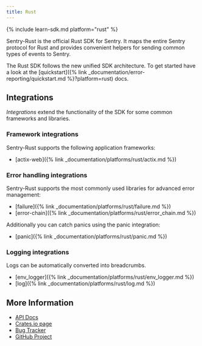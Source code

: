 ```yaml
---
title: Rust
---
```


{% include learn-sdk.md platform="rust" %}

Sentry-Rust is the official Rust SDK for Sentry. It maps the entire Sentry
protocol for Rust and provides convenient helpers for sending common types of
events to Sentry.

The Rust SDK follows the new unified SDK architecture.  To get started have a
look at the [quickstart]({% link _documentation/error-reporting/quickstart.md
%}?platform=rust) docs.

## Integrations

*Integrations* extend the functionality of the SDK for some common frameworks
and libraries.

### Framework integrations

Sentry-Rust supports the following application frameworks:

* [actix-web]({% link _documentation/platforms/rust/actix.md %})

### Error handling integrations

Sentry-Rust supports the most commonly used libraries for advanced error management:

* [failure]({% link _documentation/platforms/rust/failure.md %})
* [error-chain]({% link _documentation/platforms/rust/error_chain.md %})

Additionally you can catch panics using the panic integration:

* [panic]({% link _documentation/platforms/rust/panic.md %})

### Logging integrations

Logs can be automatically converted into breadcrumbs.

* [env_logger]({% link _documentation/platforms/rust/env_logger.md %})
* [log]({% link _documentation/platforms/rust/log.md %})

## More Information

-   [API Docs](http://docs.rs/sentry)
-   [Crates.io page](http://crates.io/crates/sentry)
-   [Bug Tracker](http://github.com/getsentry/sentry-rust/issues)
-   [GitHub Project](http://github.com/getsentry/sentry-rust)
